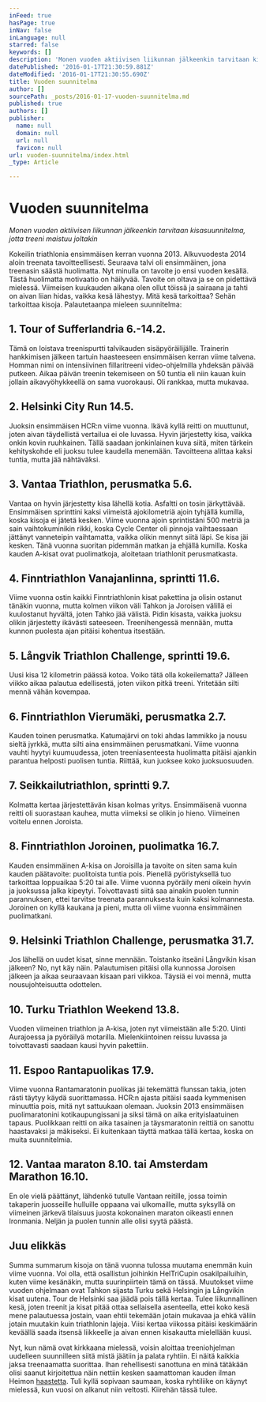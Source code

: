 ```yaml
---
inFeed: true
hasPage: true
inNav: false
inLanguage: null
starred: false
keywords: []
description: 'Monen vuoden aktiivisen liikunnan jälkeenkin tarvitaan kisasuunnitelma, jotta treeni maistuu joltakin'
datePublished: '2016-01-17T21:30:59.881Z'
dateModified: '2016-01-17T21:30:55.690Z'
title: Vuoden suunnitelma
author: []
sourcePath: _posts/2016-01-17-vuoden-suunnitelma.md
published: true
authors: []
publisher:
  name: null
  domain: null
  url: null
  favicon: null
url: vuoden-suunnitelma/index.html
_type: Article

---
```

# Vuoden suunnitelma

_Monen vuoden aktiivisen liikunnan jälkeenkin tarvitaan kisasuunnitelma, jotta treeni maistuu joltakin_

Kokeilin triathlonia ensimmäisen kerran vuonna 2013\. Alkuvuodesta 2014 aloin treenata tavoitteellisesti. Seuraava talvi oli ensimmäinen, jona treenasin säästä huolimatta. Nyt minulla on tavoite jo ensi vuoden kesällä. Tästä huolimatta motivaatio on häilyvää. Tavoite on oltava ja se on pidettävä mielessä. Viimeisen kuukauden aikana olen ollut töissä ja sairaana ja tahti on aivan liian hidas, vaikka kesä lähestyy. Mitä kesä tarkoittaa? Sehän tarkoittaa kisoja. Palautetaanpa mieleen suunnitelma:

## 1\. Tour of Sufferlandria 6.-14.2\.

Tämä on loistava treenispurtti talvikauden sisäpyöräilijälle. Trainerin hankkimisen jälkeen tartuin haasteeseen ensimmäisen kerran viime talvena. Homman nimi on intensiivinen fillaritreeni video-ohjelmilla yhdeksän päivää putkeen. Aikaa päivän treenin tekemiseen on 50 tuntia eli niin kauan kuin jollain aikavyöhykkeellä on sama vuorokausi. Oli rankkaa, mutta mukavaa.

## 2\. Helsinki City Run 14.5\.

Juoksin ensimmäisen HCR:n viime vuonna. Ikävä kyllä reitti on muuttunut, joten aivan täydellistä vertailua ei ole luvassa. Hyvin järjestetty kisa, vaikka onkin kovin ruuhkainen. Tällä saadaan jonkinlainen kuva siitä, miten tärkein kehityskohde eli juoksu tulee kaudella menemään. Tavoitteena alittaa kaksi tuntia, mutta jää nähtäväksi.

## 3\. Vantaa Triathlon, perusmatka 5.6\.

Vantaa on hyvin järjestetty kisa lähellä kotia. Asfaltti on tosin järkyttävää. Ensimmäisen sprinttini kaksi viimeistä ajokilometriä ajoin tyhjällä kumilla, koska kisoja ei jätetä kesken. Viime vuonna ajoin sprintistäni 500 metriä ja sain vaihtokuminikin rikki, koska Cycle Center oli pinnoja vaihtaessaan jättänyt vanneteipin vaihtamatta, vaikka olikin mennyt siitä läpi. Se kisa jäi kesken. Tänä vuonna suoritan pidemmän matkan ja ehjällä kumilla. Koska kauden A-kisat ovat puolimatkoja, aloitetaan triathlonit perusmatkasta.

## 4\. Finntriathlon Vanajanlinna, sprintti 11.6\.

Viime vuonna ostin kaikki Finntriathlonin kisat pakettina ja olisin ostanut tänäkin vuonna, mutta kolmen viikon väli Tahkon ja Joroisen välillä ei kuulostanut hyvältä, joten Tahko jää välistä. Pidin kisasta, vaikka juoksu olikin järjestetty ikävästi sateeseen. Treenihengessä mennään, mutta kunnon puolesta ajan pitäisi kohentua itsestään.

## 5\. Långvik Triathlon Challenge, sprintti 19.6\.

Uusi kisa 12 kilometrin päässä kotoa. Voiko tätä olla kokeilematta? Jälleen viikko aikaa palautua edellisestä, joten viikon pitkä treeni. Yritetään silti mennä vähän kovempaa.

## 6\. Finntriathlon Vierumäki, perusmatka 2.7\.

Kauden toinen perusmatka. Katumajärvi on toki ahdas lammikko ja nousu sieltä jyrkkä, mutta silti aina ensimmäinen perusmatkani. Viime vuonna vauhti hyytyi kuumuudessa, joten treeniasenteesta huolimatta pitäisi ajankin parantua helposti puolisen tuntia. Riittää, kun juoksee koko juoksuosuuden.

## 7\. Seikkailutriathlon, sprintti 9.7\.

Kolmatta kertaa järjestettävän kisan kolmas yritys. Ensimmäisenä vuonna reitti oli suorastaan kauhea, mutta viimeksi se olikin jo hieno. Viimeinen voitelu ennen Joroista.

## 8\. Finntriathlon Joroinen, puolimatka 16.7\.

Kauden ensimmäinen A-kisa on Joroisilla ja tavoite on siten sama kuin kauden päätavoite: puolitoista tuntia pois. Pienellä pyöristyksellä tuo tarkoittaa loppuaikaa 5:20 tai alle. Viime vuonna pyöräily meni oikein hyvin ja juoksussa jalka kipeytyi. Toivottavasti siitä saa ainakin puolen tunnin parannuksen, ettei tarvitse treenata parannuksesta kuin kaksi kolmannesta. Joroinen on kyllä kaukana ja pieni, mutta oli viime vuonna ensimmäinen puolimatkani.

## 9\. Helsinki Triathlon Challenge, perusmatka 31.7\.

Jos lähellä on uudet kisat, sinne mennään. Toistanko itseäni Långvikin kisan jälkeen? No, nyt käy näin. Palautumisen pitäisi olla kunnossa Joroisen jälkeen ja aikaa seuraavaan kisaan pari viikkoa. Täysiä ei voi mennä, mutta nousujohteisuutta odottelen.

## 10\. Turku Triathlon Weekend 13.8\.

Vuoden viimeinen triathlon ja A-kisa, joten nyt viimeistään alle 5:20\. Uinti Aurajoessa ja pyöräilyä motarilla. Mielenkiintoinen reissu luvassa ja toivottavasti saadaan kausi hyvin pakettiin.

## 11\. Espoo Rantapuolikas 17.9\.

Viime vuonna Rantamaratonin puolikas jäi tekemättä flunssan takia, joten rästi täytyy käydä suorittamassa. HCR:n ajasta pitäisi saada kymmenisen minuuttia pois, mitä nyt sattuukaan olemaan. Juoksin 2013 ensimmäisen puolimaratonini kotikaupungissani ja siksi tämä on aika erityislaatuinen tapaus. Puolikkaan reitti on aika tasainen ja täysmaratonin reittiä on sanottu haastavaksi ja mäkiseksi. Ei kuitenkaan täyttä matkaa tällä kertaa, koska on muita suunnitelmia.

## 12\. Vantaa maraton 8.10\. tai Amsterdam Marathon 16.10\.

En ole vielä päättänyt, lähdenkö tutulle Vantaan reitille, jossa toimin takaperin juosseille hulluille oppaana vai ulkomaille, mutta syksyllä on viimeinen järkevä tilaisuus juosta kokonainen maraton oikeasti ennen Ironmania. Neljän ja puolen tunnin alle olisi syytä päästä.

## Juu elikkäs

Summa summarum kisoja on tänä vuonna tulossa muutama enemmän kuin viime vuonna. Voi olla, että osallistun joihinkin HelTriCupin osakilpailuihin, kuten viime kesänäkin, mutta suurinpiirtein tämä on tässä. Muutokset viime vuoden ohjelmaan ovat Tahkon sijasta Turku sekä Helsingin ja Långvikin kisat uutena. Tour de Helsinki saa jäädä pois tällä kertaa. Tulee liikunnallinen kesä, joten treenit ja kisat pitää ottaa sellaisella asenteella, ettei koko kesä mene palautuessa jostain, vaan ehtii tekemään jotain mukavaa ja ehkä väliin jotain muutakin kuin triathlonin lajeja. Viisi kertaa viikossa pitäisi keskimäärin keväällä saada itsensä liikkeelle ja aivan ennen kisakautta mielellään kuusi.

Nyt, kun nämä ovat kirkkaana mielessä, voisin aloittaa treeniohjelman uudelleen suunnilleen siitä mistä jäätiin ja palata ryhtiin. Ei näitä kaikkia jaksa treenaamatta suorittaa. Ihan rehellisesti sanottuna en minä tätäkään olisi saanut kirjoitettua näin nettiin kesken saamattoman kauden ilman Heimon [haastetta][0]. Tuli kyllä sopivaan saumaan, koska ryhtiliike on käynyt mielessä, kun vuosi on alkanut niin veltosti. Kiirehän tässä tulee.

[0]: http://laiskanpulskea.com/2016/01/17/haaste.html